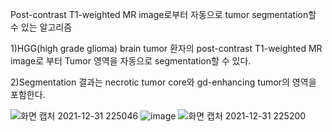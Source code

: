 
Post-contrast T1-weighted MR image로부터 자동으로 tumor segmentation할 수 있는 알고리즘


1)HGG(high grade glioma) brain tumor 환자의 post-contrast T1-weighted MR image로 부터 Tumor 영역을 자동으로 segmentation할 수 있다.


2)Segmentation 결과는 necrotic tumor core와 gd-enhancing tumor의 영역을 포함한다.


![화면 캡처 2021-12-31 225046](https://user-images.githubusercontent.com/75022890/169087769-8e28aa62-56ce-4c0f-b0f3-fe4071a9bdc9.png)
![image](https://user-images.githubusercontent.com/75022890/169086867-565b3cb3-fdae-40e8-bcb0-4122df709d37.png)
![화면 캡처 2021-12-31 225200](https://user-images.githubusercontent.com/75022890/169087755-9cbf1955-6c3e-4089-9dfa-6083fd3988d7.png)
